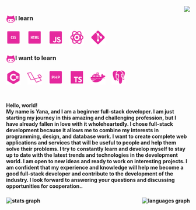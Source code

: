 <img align="right" height="300" src="https://i.imgur.com/fqr7rm1.gif"/>

###

<div> <img align="left" src="icons/icons8-octocat-50.png" height="25"  /> <h3 align="left"> I learn </h3> </div>

###

<div align="left">
  <img src="icons/icons8-css-50.png" height="40"  />
  <img width="10" />
  <img src="icons/icons8-html-50.png" height="40"  />
  <img width="10" />
  <img src="icons/icons8-javascript-50.png" height="40"  />
  <img width="10" />
  <img src="icons/icons8-react-48 (1).png" height="40"  />
  <img width="10" />
  <img src="icons/icons8-git-50.png" height="40" alt="git logo"  />
  <img width="10" />
</div>

###

<div> <img align="left" src="icons/icons8-octocat-50.png" height="25"  /> <h3 align="left"> I want to learn </h3> </div>

###

<div align="left">
  <img src="icons/icons8-c-50.png" height="40"  />
  <img width="10" />
    <img src="icons/icons8-laravel-50.png" height="40"  />
  <img width="10" />
    <img src="icons/icons8-php-50.png" height="40"  />
  <img width="10" />
    <img src="icons/icons8-typescript-50.png" height="40"  />
  <img width="10" />
    <img src="icons/icons8-docker-50.png" height="40"  />
  <img width="10" />
    <img src="icons/icons8-postgresql-50.png" height="40"  />
  <img width="10" />
</div>

<br><p><b>Hello, world!<b> <br>
My name is Yana, and I am a beginner full-stack developer. I am just starting my journey in this amazing and challenging profession, but I have already fallen in love with it wholeheartedly.
I chose full-stack development because it allows me to combine my interests in programming, design, and database work. I want to create complete web applications and services that will be useful to people and help them solve their problems.
I try to constantly learn and develop myself to stay up to date with the latest trends and technologies in the development world.
I am open to new ideas and ready to work on interesting projects. I am confident that my experience and knowledge will help me become a good full-stack developer and contribute to the development of the industry.
I look forward to answering your questions and discussing opportunities for cooperation..</p>




<div align="center">
  <img align="left" src="https://github-readme-stats.vercel.app/api?username=yannyxcode&hide_title=false&hide_rank=false&show_icons=true&include_all_commits=true&count_private=true&disable_animations=false&theme=synthwave&locale=en&hide_border=true&order=1" height="150" alt="stats graph"  />
  <img align="right" src="https://github-readme-stats.vercel.app/api/top-langs?username=yannyxcode&locale=en&hide_title=false&layout=compact&card_width=400&langs_count=5&theme=synthwave&hide_border=true&order=2" height="150" alt="languages graph"  />
</div>

###

